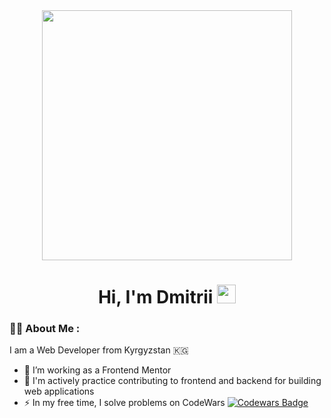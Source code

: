 <div id="header" align="center">
  <img src="https://media.giphy.com/media/v1.Y2lkPTc5MGI3NjExbngwMDZkNXhrMHY4Ynpxb3F3bGYyemk0dGQ2Nmo2YXpzdzFyYmVhNyZlcD12MV9pbnRlcm5hbF9naWZfYnlfaWQmY3Q9cw/M4NykXxUE0HAcK7UJ6/giphy.gif" width="400"/>
</div>
<h1 align="center">
  Hi, I'm Dmitrii 
  <img src="https://media.giphy.com/media/hvRJCLFzcasrR4ia7z/giphy.gif" width="30px"/>
</h1>

### 👨‍💻 About Me :
I am a Web Developer from Kyrgyzstan 🇰🇬
- :telescope: I’m working as a Frontend Mentor
- :seedling: I'm actively practice contributing to frontend and backend for building web applications
- :zap: In my free time, I solve problems on CodeWars [![Codewars Badge](https://www.codewars.com/users/tofustar/badges/micro)](https://www.codewars.com/users/tofustar)

  
<!--
**tofustar1/tofustar1** is a ✨ _special_ ✨ repository because its `README.md` (this file) appears on your GitHub profile.

Here are some ideas to get you started:

- 🔭 I’m currently working on ...
- 🌱 I’m currently learning ...
- 👯 I’m looking to collaborate on ...
- 🤔 I’m looking for help with ...
- 💬 Ask me about ...
- 📫 How to reach me: ...
- 😄 Pronouns: ...
- ⚡ Fun fact: ...
-->
